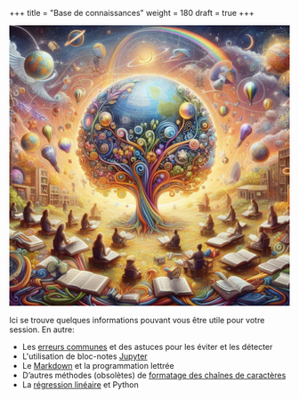 +++
title = "Base de connaissances"
weight = 180
draft = true
+++

![Base de connaissances](base-connaissances.jpeg?width=25vw)

Ici se trouve quelques informations pouvant vous être utile pour votre session.
En autre:
- Les [erreurs communes](./Erreurs/) et des astuces pour les éviter et les détecter
- L'utilisation de bloc-notes [Jupyter](./Jupyter/)
- Le [Markdown](./MarkDown/) et la programmation lettrée
- D’autres méthodes (obsolètes) de [formatage des chaînes de caractères](./ChainesDeCaracteres/formatage.md)
- La [régression linéaire](./RegressionLineaire/) et Python
